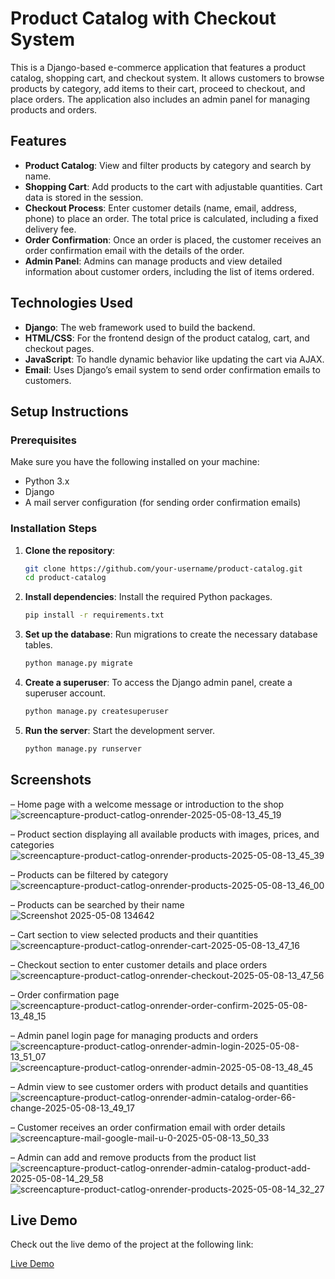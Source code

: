 # Product Catalog with Checkout System

This is a Django-based e-commerce application that features a product catalog, shopping cart, and checkout system. It allows customers to browse products by category, add items to their cart, proceed to checkout, and place orders. The application also includes an admin panel for managing products and orders.

## Features

- **Product Catalog**: View and filter products by category and search by name.
- **Shopping Cart**: Add products to the cart with adjustable quantities. Cart data is stored in the session.
- **Checkout Process**: Enter customer details (name, email, address, phone) to place an order. The total price is calculated, including a fixed delivery fee.
- **Order Confirmation**: Once an order is placed, the customer receives an order confirmation email with the details of the order.
- **Admin Panel**: Admins can manage products and view detailed information about customer orders, including the list of items ordered.

## Technologies Used

- **Django**: The web framework used to build the backend.
- **HTML/CSS**: For the frontend design of the product catalog, cart, and checkout pages.
- **JavaScript**: To handle dynamic behavior like updating the cart via AJAX.
- **Email**: Uses Django’s email system to send order confirmation emails to customers.

## Setup Instructions

### Prerequisites
Make sure you have the following installed on your machine:
- Python 3.x
- Django
- A mail server configuration (for sending order confirmation emails)

### Installation Steps

1. **Clone the repository**:
   ```bash
   git clone https://github.com/your-username/product-catalog.git
   cd product-catalog

2. **Install dependencies**:
Install the required Python packages.
   ```bash
   pip install -r requirements.txt

3. **Set up the database**:
Run migrations to create the necessary database tables.
   ```bash
   python manage.py migrate

4. **Create a superuser**:
To access the Django admin panel, create a superuser account.
   ```bash
   python manage.py createsuperuser

5. **Run the server**:
Start the development server.
   ```bash
   python manage.py runserver

## Screenshots
– Home page with a welcome message or introduction to the shop
![screencapture-product-catlog-onrender-2025-05-08-13_45_19](https://github.com/user-attachments/assets/7acbf36f-c1e8-412f-90ce-c6b3a12d7c66)

– Product section displaying all available products with images, prices, and categories
![screencapture-product-catlog-onrender-products-2025-05-08-13_45_39](https://github.com/user-attachments/assets/7c5a3ab5-5451-491d-bd16-4479788cbd7e)

– Products can be filtered by category
![screencapture-product-catlog-onrender-products-2025-05-08-13_46_00](https://github.com/user-attachments/assets/d42f607e-5bef-4152-9ab1-1dbc0f72aca6)

– Products can be searched by their name
![Screenshot 2025-05-08 134642](https://github.com/user-attachments/assets/9b39a82b-8873-47c0-8225-18c36503c5f4)

– Cart section to view selected products and their quantities
![screencapture-product-catlog-onrender-cart-2025-05-08-13_47_16](https://github.com/user-attachments/assets/57bb7f2e-2587-4a5e-98c0-479f9e1819cc)

– Checkout section to enter customer details and place orders
![screencapture-product-catlog-onrender-checkout-2025-05-08-13_47_56](https://github.com/user-attachments/assets/47f66731-22f2-4608-906b-9bbba58cd442)

– Order confirmation page
![screencapture-product-catlog-onrender-order-confirm-2025-05-08-13_48_15](https://github.com/user-attachments/assets/9cf424a5-15dd-426d-82d3-480c4d39fdfe)

– Admin panel login page for managing products and orders
![screencapture-product-catlog-onrender-admin-login-2025-05-08-13_51_07](https://github.com/user-attachments/assets/e866ffb5-5041-4a5a-a765-6ee13fd9461f)
![screencapture-product-catlog-onrender-admin-2025-05-08-13_48_45](https://github.com/user-attachments/assets/f4dd6c1d-8a23-4d22-ab1b-aa8c67f27c26)

– Admin view to see customer orders with product details and quantities
![screencapture-product-catlog-onrender-admin-catalog-order-66-change-2025-05-08-13_49_17](https://github.com/user-attachments/assets/ea37980c-2bab-47fb-9ba2-791cbd3e72f5)

– Customer receives an order confirmation email with order details
![screencapture-mail-google-mail-u-0-2025-05-08-13_50_33](https://github.com/user-attachments/assets/f73b34b8-879c-4d0b-a43d-9505826c50a4)

– Admin can add and remove products from the product list
![screencapture-product-catlog-onrender-admin-catalog-product-add-2025-05-08-14_29_58](https://github.com/user-attachments/assets/ac9164ef-24dd-4026-8d76-8e4e5c333e11)
![screencapture-product-catlog-onrender-products-2025-05-08-14_32_27](https://github.com/user-attachments/assets/d0be2c49-fe73-4f0c-b3e1-995eaeba4435)

## Live Demo

Check out the live demo of the project at the following link:

[Live Demo](https://product-catlog.onrender.com/)
